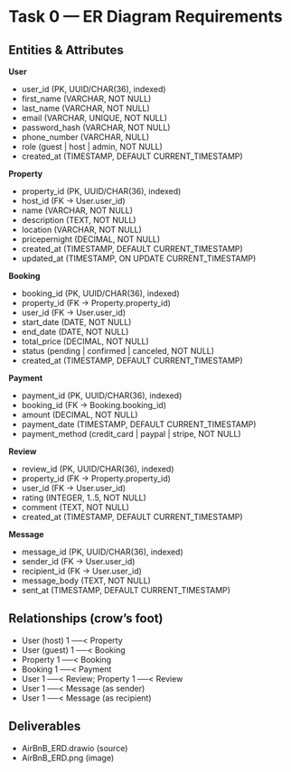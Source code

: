# Task 0 — ER Diagram Requirements

## Entities & Attributes
**User**
- user_id (PK, UUID/CHAR(36), indexed)
- first_name (VARCHAR, NOT NULL)
- last_name (VARCHAR, NOT NULL)
- email (VARCHAR, UNIQUE, NOT NULL)
- password_hash (VARCHAR, NOT NULL)
- phone_number (VARCHAR, NULL)
- role (guest | host | admin, NOT NULL)
- created_at (TIMESTAMP, DEFAULT CURRENT_TIMESTAMP)

**Property**
- property_id (PK, UUID/CHAR(36), indexed)
- host_id (FK → User.user_id)
- name (VARCHAR, NOT NULL)
- description (TEXT, NOT NULL)
- location (VARCHAR, NOT NULL)
- pricepernight (DECIMAL, NOT NULL)
- created_at (TIMESTAMP, DEFAULT CURRENT_TIMESTAMP)
- updated_at (TIMESTAMP, ON UPDATE CURRENT_TIMESTAMP)

**Booking**
- booking_id (PK, UUID/CHAR(36), indexed)
- property_id (FK → Property.property_id)
- user_id (FK → User.user_id)
- start_date (DATE, NOT NULL)
- end_date (DATE, NOT NULL)
- total_price (DECIMAL, NOT NULL)
- status (pending | confirmed | canceled, NOT NULL)
- created_at (TIMESTAMP, DEFAULT CURRENT_TIMESTAMP)

**Payment**
- payment_id (PK, UUID/CHAR(36), indexed)
- booking_id (FK → Booking.booking_id)
- amount (DECIMAL, NOT NULL)
- payment_date (TIMESTAMP, DEFAULT CURRENT_TIMESTAMP)
- payment_method (credit_card | paypal | stripe, NOT NULL)

**Review**
- review_id (PK, UUID/CHAR(36), indexed)
- property_id (FK → Property.property_id)
- user_id (FK → User.user_id)
- rating (INTEGER, 1..5, NOT NULL)
- comment (TEXT, NOT NULL)
- created_at (TIMESTAMP, DEFAULT CURRENT_TIMESTAMP)

**Message**
- message_id (PK, UUID/CHAR(36), indexed)
- sender_id (FK → User.user_id)
- recipient_id (FK → User.user_id)
- message_body (TEXT, NOT NULL)
- sent_at (TIMESTAMP, DEFAULT CURRENT_TIMESTAMP)

## Relationships (crow’s foot)
- User (host) 1 ──< Property
- User (guest) 1 ──< Booking
- Property 1 ──< Booking
- Booking 1 ──< Payment
- User 1 ──< Review; Property 1 ──< Review
- User 1 ──< Message (as sender)
- User 1 ──< Message (as recipient)

## Deliverables
- AirBnB_ERD.drawio (source)
- AirBnB_ERD.png (image)
